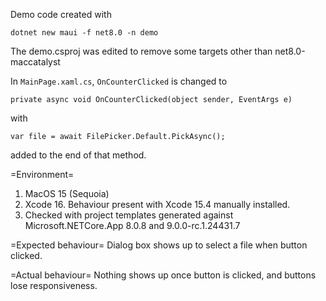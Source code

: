 Demo code created with
```
dotnet new maui -f net8.0 -n demo
```

The demo.csproj was edited to remove some targets other than net8.0-maccatalyst

In `MainPage.xaml.cs`, `OnCounterClicked` is changed to
```
private async void OnCounterClicked(object sender, EventArgs e)
```

with
```
var file = await FilePicker.Default.PickAsync();
```
added to the end of that method.


=Environment=
1. MacOS 15 (Sequoia)
1. Xcode 16. Behaviour present with Xcode 15.4 manually installed.
1. Checked with project templates generated against Microsoft.NETCore.App 8.0.8 and 9.0.0-rc.1.24431.7

=Expected behaviour=
Dialog box shows up to select a file when button clicked.

=Actual behaviour=
Nothing shows up once button is clicked, and buttons lose responsiveness.
